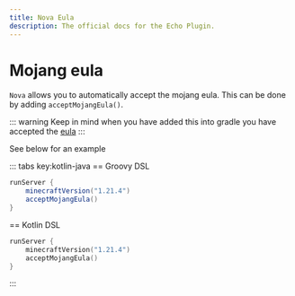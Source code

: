 ```yaml
---
title: Nova Eula
description: The official docs for the Echo Plugin.
---
```


# Mojang eula
`Nova` allows you to automatically accept the mojang eula. This can be done by adding `acceptMojangEula()`. 

::: warning
Keep in mind when you have added this into gradle you have accepted the [eula](https://www.minecraft.net/en-us/eula)
:::

See below for an example

::: tabs key:kotlin-java
== Groovy DSL
```groovy 
runServer {
    minecraftVersion("1.21.4")
    acceptMojangEula()
}
```
== Kotlin DSL
```kotlin
runServer {
    minecraftVersion("1.21.4")
    acceptMojangEula()
}
```
:::
